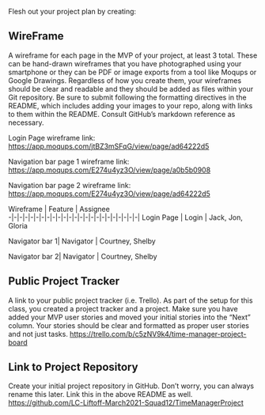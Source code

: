 Flesh out your project plan by creating:
## WireFrame
A wireframe for each page in the MVP of your project, at least 3 total. These can be hand-drawn wireframes that you have photographed using your smartphone or they can be PDF or image exports from a tool like Moqups or Google Drawings. Regardless of how you create them, your wireframes should be clear and readable and they should be added as files within your Git repository. Be sure to submit following the formatting directives in the README, which includes adding your images to your repo, along with links to them within the README. Consult GitHub’s markdown reference as necessary.

Login Page wireframe link: https://app.moqups.com/jtBZ3mSFqG/view/page/ad64222d5

Navigation bar page 1 wireframe link: https://app.moqups.com/E274u4yz3O/view/page/a0b5b0908

Navigation bar page 2 wireframe link: https://app.moqups.com/E274u4yz3O/view/page/ad64222d5

Wireframe  | Feature | Assignee       
-|-|-|-|-|-|-|-|-|-|-|-|-|-|-|-|-|-|-|-|-|-|-|-|
Login Page     | Login     | Jack, Jon, Gloria		  

Navigator bar 1| Navigator | Courtney, Shelby

Navigator bar 2| Navigator | Courtney, Shelby

## Public Project Tracker
A link to your public project tracker (i.e. Trello). As part of the setup for this class, you created a project tracker and a project. Make sure you have added your MVP user stories and moved your initial stories into the “Next” column. Your stories should be clear and formatted as proper user stories and not just tasks.
https://trello.com/b/c5zNV9k4/time-manager-project-board

## Link to Project Repository
Create your initial project repository in GitHub. Don’t worry, you can always rename this later. Link this in the above README as well.
https://github.com/LC-Liftoff-March2021-Squad12/TimeManagerProject